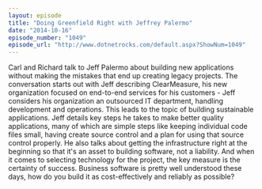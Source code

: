 ```yaml
---
layout: episode
title: "Doing Greenfield Right with Jeffrey Palermo"
date: "2014-10-16"
episode_number: "1049"
episode_url: "http://www.dotnetrocks.com/default.aspx?ShowNum=1049"
---
```


Carl and Richard talk to Jeff Palermo about building new applications without making the mistakes that end up creating legacy projects. The conversation starts out with Jeff describing ClearMeasure, his new organization focused on end-to-end services for his customers - Jeff considers his organization an outsourced IT department, handling development and operations. This leads to the topic of building sustainable applications. Jeff details key steps he takes to make better quality applications, many of which are simple steps like keeping individual code files small, having create source control and a plan for using that source control properly. He also talks about getting the infrastructure right at the beginning so that it's an asset to building software, not a liability. And when it comes to selecting technology for the project, the key measure is the certainty of success. Business software is pretty well understood these days, how do you build it as cost-effectively and reliably as possible?
